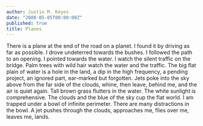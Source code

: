 ```yaml
---
author: Justin M. Keyes
date: "2008-05-05T00:00:00Z"
published: true
title: Planes
---
```


There is a plane at the end of the road on a planet.
I found it by driving as far as possible.
I drove undeterred towards the bushes.
I followed the path to an opening.
I pointed towards the water.
I watch the silent traffic on the bridge.
Palm trees with wild hair watch the water and the traffic.
The big flat plain of water is a hole in the land,
a dip in the high frequency, a pending project, an ignored part, ear-marked but forgotten.
Jets poke into the sky above from the far side of the clouds, whine, then leave, behind me, and the air is quiet again.
Tall brown grass flutters in the water.
The white sunlight is comprehensive.
The clouds and the blue of the sky cup the flat world.
I am trapped under a bowl of infinite perimeter.
There are many distractions in the bowl.
A jet pushes through the clouds, approaches me, flies over me, leaves me, lands.
